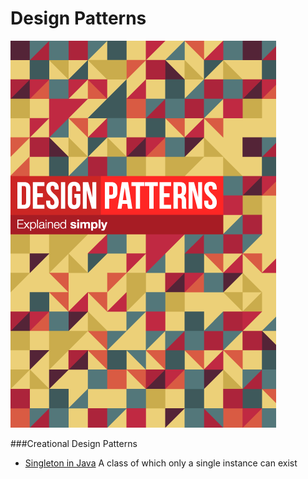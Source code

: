 # Design Patterns

![Alt text](/img/DesignPatterns.png "Optional Title")

###Creational Design Patterns

+ [Singleton in Java](https://github.com/jesusmtzarvizu/Design_Patterns/tree/master/Singleton)
A class of which only a single instance can exist


